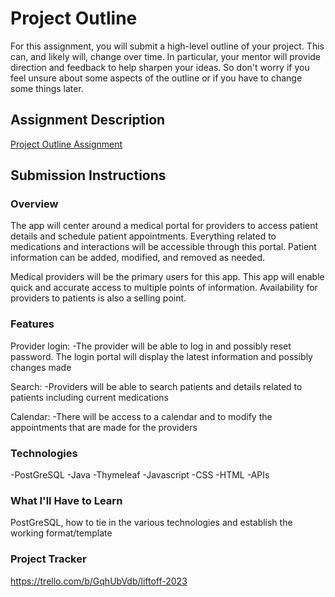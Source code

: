 # Project Outline
For this assignment, you will submit a high-level outline of your project. This can, and likely will, change over time. In particular, your mentor will provide direction and feedback to help sharpen your ideas. So don't worry if you feel unsure about some aspects of the outline or if you have to change some things later.

## Assignment Description
[Project Outline Assignment](https://education.launchcode.org/liftoff/modules/assignments/project-outline)

## Submission Instructions

### Overview
The app will center around a medical portal for providers to access patient details and schedule patient appointments.
Everything related to medications and interactions will be accessible through this portal. Patient information can be
added, modified, and removed as needed.

Medical providers will be the primary users for this app. This app will enable quick and accurate access to multiple 
points of information. Availability for providers to patients is also a selling point.
### Features
Provider login:
-The provider will be able to log in and possibly reset password. The login portal will display the latest information
and possibly changes made

Search:
-Providers will be able to search patients and details related to patients including current medications

Calendar:
-There will be access to a calendar and to modify the appointments that are made for the providers

### Technologies
-PostGreSQL
-Java
-Thymeleaf
-Javascript
-CSS
-HTML
-APIs

### What I'll Have to Learn
PostGreSQL, how to tie in the various technologies and establish the working format/template
### Project Tracker
https://trello.com/b/GqhUbVdb/liftoff-2023
